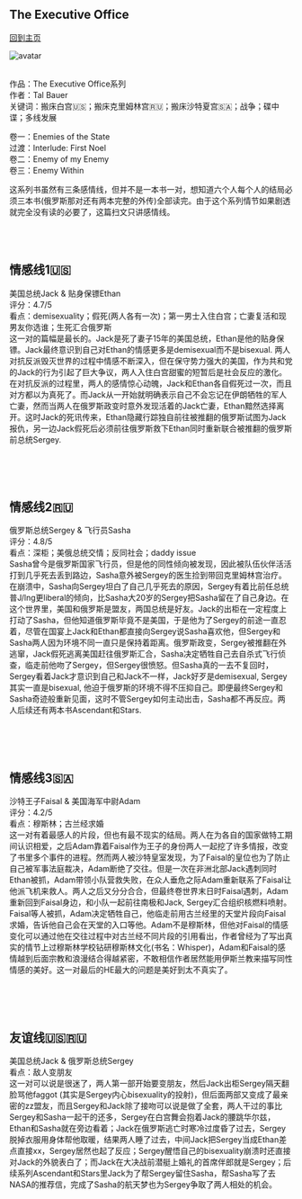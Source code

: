 ## The Executive Office
[回到主页](https://boheme130.github.io/Fiction.git.io/)

![avatar](https://c.min.ms/t/d/member/c/100/100909/pagegallery/1618068280/d758cdc6.jpg)
<br>
<br>


作品：The Executive Office系列 <br>
作者：Tal Bauer <br>
关键词：搬床白宫🇺🇸；搬床克里姆林宫🇷🇺；搬床沙特夏宫🇸🇦；战争；碟中谍；多线发展 <br>

卷一：Enemies of the State <br>
过渡：Interlude: First Noel <br>
卷二：Enemy of my Enemy <br>
卷三：Enemy Within <br>

这系列书虽然有三条感情线，但并不是一本书一对，想知道六个人每个人的结局必须三本书(俄罗斯那对还有两本完整的外传)全部读完。由于这个系列情节如果剧透就完全没有读的必要了，这篇扫文只讲感情线。

<br>
<br>

## 情感线1🇺🇸
美国总统Jack & 贴身保镖Ethan <br>
评分：4.7/5 <br>
看点：demisexuality；假死(两人各有一次)；第一男士入住白宫；亡妻复活和现男友你选谁；生死汇合俄罗斯 <br>
这一对的篇幅是最长的。Jack是死了妻子15年的美国总统，Ethan是他的贴身保镖。Jack最终意识到自己对Ethan的情感更多是demisexual而不是bisexual. 两人对抗反派毁灭世界的过程中情感不断深入，但在保守势力强大的美国，作为共和党的Jack的行为引起了巨大争议，两人入住白宫甜蜜的短暂后是社会反应的激化。在对抗反派的过程里，两人的感情惊心动魄，Jack和Ethan各自假死过一次，而且对方都以为真死了。而Jack从一开始就明确表示自己不会忘记在伊朗牺牲的军人亡妻，然而当两人在俄罗斯政变时意外发现活着的Jack亡妻，Ethan黯然选择离开。这时Jack的死讯传来，Ethan隐藏行踪独自前往被推翻的俄罗斯试图为Jack报仇，另一边Jack假死后必须前往俄罗斯救下Ethan同时重新联合被推翻的俄罗斯前总统Sergey. 

<br>
<br>
<br>

## 情感线2🇷🇺
俄罗斯总统Sergey & 飞行员Sasha <br>
评分：4.8/5 <br>
看点：深柜；美俄总统交情；反同社会；daddy issue <br>
Sasha曾今是俄罗斯国家飞行员，但是他的同性倾向被发现，因此被队伍伙伴活活打到几乎死去丢到路边，Sasha意外被Sergey的医生捡到带回克里姆林宫治疗。在崩溃中，Sasha向Sergey坦白了自己几乎死去的原因，Sergey有着比前任总统普J/lng更liberal的倾向，比Sasha大20岁的Sergey把Sasha留在了自己身边。在这个世界里，美国和俄罗斯是盟友，两国总统是好友。Jack的出柜在一定程度上打动了Sasha，但他知道俄罗斯毕竟不是美国，于是他为了Sergey的前途一直忍着，尽管在国宴上Jack和Ethan都直接向Sergey说Sasha喜欢他，但Sergey和Sasha两人因为环境不同一直只是保持着距离。俄罗斯政变，Sergey被推翻在外逃窜，Jack假死逃离美国赶往俄罗斯汇合，Sasha决定牺牲自己去自杀式飞行侦查，临走前他吻了Sergey，但Sergey很愤怒。但Sasha真的一去不复回时，Sergey看着Jack才意识到自己和Jack不一样，Jack好歹是demisexual, Sergey其实一直是bisexual, 他迫于俄罗斯的环境不得不压抑自己。即便最终Sergey和Sasha奇迹般重新见面，这时不管Sergey如何主动出击，Sasha都不再反应。两人后续还有两本书Ascendant和Stars. 

<br>
<br>
<br>

## 情感线3🇸🇦
沙特王子Faisal & 美国海军中尉Adam <br>
评分：4.2/5 <br>
看点：穆斯林；古兰经求婚 <br>
这一对有着最感人的片段，但也有最不现实的结局。两人在为各自的国家做特工期间认识相爱，之后Adam靠着Faisal作为王子的身份两人一起挖了许多情报，改变了书里多个事件的进程。然而两人被沙特皇室发现，为了Faisal的皇位也为了防止自己被军事法庭裁决，Adam断绝了交往。但是一次在非洲北部Jack遇刺同时Ethan被抓，Adam带领小队营救失败，在众人垂危之际Adam重新联系了Faisal让他派飞机来救人。两人之后又分分合合，但最终卷世界末日时Faisal遇刺，Adam重新回到Faisal身边，和小队一起前往南极和Jack, Sergey汇合组织核燃料喷射。Faisal等人被抓，Adam决定牺牲自己，他临走前用古兰经里的天堂片段向Faisal求婚，告诉他自己会在天堂的入口等他。Adam不是穆斯林，但他对Faisal的情感变化可以通过他在交往过程中对古兰经不同片段的引用看出，作者曾经为了写出真实的情节上过穆斯林学校钻研穆斯林文化(书名：Whisper)，Adam和Faisal的感情越到后面宗教和浪漫结合得越紧密，不敢相信作者居然能用伊斯兰教来描写同性情感的美好。这一对最后的HE最大的问题是美好到太不真实了。

<br>
<br>
<br>

## 友谊线🇺🇸🇷🇺
美国总统Jack & 俄罗斯总统Sergey<br>
看点：敌人变朋友<br>
这一对可以说是很迷了，两人第一部开始要变朋友，然后Jack出柜Sergey隔天翻脸骂他faggot (其实是Sergey内心bisexuality的投射)，但后面两部又变成了最亲密的zz盟友，而且Sergey和Jack除了接吻可以说是做了全套，两人干过的事比Sergey和Sasha一起干的还多，Sergey在白宫舞会抱着Jack的腰跳华尔兹，Ethan和Sasha就在旁边看着；Jack在俄罗斯逃亡时寒冷过度昏了过去，Sergey脱掉衣服用身体帮他取暖，结果两人睡了过去，中间Jack把Sergey当成Ethan差点直接xx，Sergey居然也起了反应；Sergey醒悟自己的bisexuality崩溃时还直接对Jack的外貌表白了；而Jack在大决战前潜艇上婚礼的首席伴郎就是Sergey；后续系列Ascendant和Stars里Jack为了帮Sergey留住Sasha，帮Sasha写了去NASA的推荐信，完成了Sasha的航天梦也为Sergey争取了两人相处的机会。
